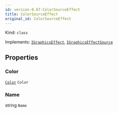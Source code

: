 ```yaml
---
id: version-0.67-ColorSourceEffect
title: ColorSourceEffect
original_id: ColorSourceEffect
---
```


Kind: `class`

Implements: [`IGraphicsEffect`](https://docs.microsoft.com/uwp/api/Windows.Graphics.Effects.IGraphicsEffect), [`IGraphicsEffectSource`](https://docs.microsoft.com/uwp/api/Windows.Graphics.Effects.IGraphicsEffectSource)

## Properties
### Color
 [`Color`](https://docs.microsoft.com/uwp/api/Windows.UI.Color) `Color`

### Name
 string `Name`




